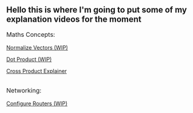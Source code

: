 ## Hello this is where I'm going to put some of my explanation  videos for the moment

<p style="font-size:16px"> Maths Concepts:</p>

[Normalize Vectors (WIP)](VideoPages\NormalizeVectors.html)

[Dot Product (WIP)](VideoPages\DotProduct.md)

[Cross Product Explainer](VideoPages\CrossProduct.html)<br><br>

<p style="font-size:16px"> Networking:</p>

[Configure Routers (WIP)](VideoPages\ConfigRouter)
